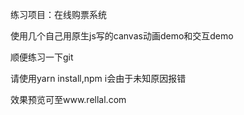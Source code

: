 练习项目：在线购票系统

使用几个自己用原生js写的canvas动画demo和交互demo

顺便练习一下git

请使用yarn install,npm i会由于未知原因报错

效果预览可至www.rellal.com